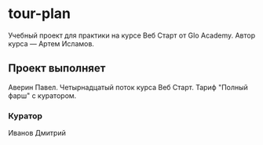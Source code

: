 # tour-plan
Учебный проект для практики на курсе Веб Старт от Glo Academy. Автор курса — Артем Исламов.


## Проект выполняет
Аверин Павел. Четырнадцатый поток курса Веб Старт. Тариф "Полный фарш" с куратором.


### Куратор
Иванов Дмитрий
